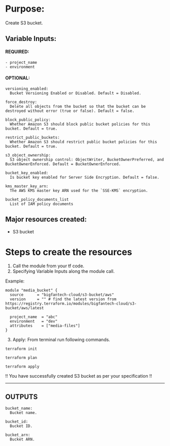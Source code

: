 # Purpose:

Create S3 bucket.

## Variable Inputs:

#### REQUIRED:

```
- project_name
- environment
```

#### OPTIONAL:

```
versioning_enabled:
  Bucket Versioning Enabled or Disabled. Default = Disabled.

force_destroy:
  Delete all objects from the bucket so that the bucket can be destroyed without error (true or false). Default = false.

block_public_policy:
  Whether Amazon S3 should block public bucket policies for this bucket. Default = true.

restrict_public_buckets:
  Whether Amazon S3 should restrict public bucket policies for this bucket. Default = true.

s3_object_ownership:
  S3 object ownership control: ObjectWriter, BucketOwnerPreferred, and BucketOwnerEnforced. Default = BucketOwnerEnforced.

bucket_key_enabled:
  Is bucket key enabled for Server Side Encryption. Default = false.

kms_master_key_arn:
  The AWS KMS master key ARN used for the `SSE-KMS` encryption.

bucket_policy_documents_list
  List of IAM policy documents
```

## Major resources created:

- S3 bucket

# Steps to create the resources

1. Call the module from your tf code.
2. Specifying Variable Inputs along the module call.

Example:

```
module "media_bucket" {
  source      = "bigfantech-cloud/s3-bucket/aws"
  version     = "" # find the latest version from https://registry.terraform.io/modules/bigfantech-cloud/s3-bucket/aws/latest

  project_name  = "abc"
  environment   = "dev"
  attributes    = ["media-files"]
}

```

3. Apply: From terminal run following commands.

```
terraform init
```

```
terraform plan
```

```
terraform apply
```

!! You have successfully created S3 bucket as per your specification !!

---

## OUTPUTS

```
bucket_name:
  Bucket name.

bucket_id:
  Bucket ID.

bucket_arn:
  Bucket ARN.
```
